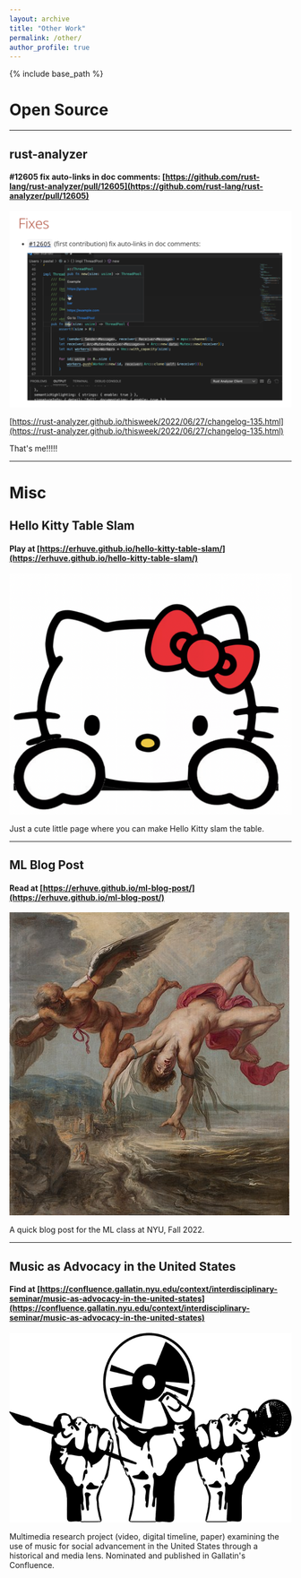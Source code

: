 ```yaml
---
layout: archive
title: "Other Work"
permalink: /other/
author_profile: true
---
```


{% include base_path %}

# Open Source

---

## rust-analyzer

#### #12605 fix auto-links in doc comments: [https://github.com/rust-lang/rust-analyzer/pull/12605](https://github.com/rust-lang/rust-analyzer/pull/12605)

![Screenshot of rust-analyzer Changelog #135](image-6.png)

[https://rust-analyzer.github.io/thisweek/2022/06/27/changelog-135.html](https://rust-analyzer.github.io/thisweek/2022/06/27/changelog-135.html)

That's me!!!!!

---

# Misc

## Hello Kitty Table Slam

#### Play at [https://erhuve.github.io/hello-kitty-table-slam/](https://erhuve.github.io/hello-kitty-table-slam/)

![Hello Kitty](image-7.png)

Just a cute little page where you can make Hello Kitty slam the table.

---

## ML Blog Post

#### Read at [https://erhuve.github.io/ml-blog-post/](https://erhuve.github.io/ml-blog-post/)

![Jacob Peter Gowy's The Flight of Icarus](image-8.png)

A quick blog post for the ML class at NYU, Fall 2022.

---

## Music as Advocacy in the United States

#### Find at [https://confluence.gallatin.nyu.edu/context/interdisciplinary-seminar/music-as-advocacy-in-the-united-states](https://confluence.gallatin.nyu.edu/context/interdisciplinary-seminar/music-as-advocacy-in-the-united-states)

![Hero Image](image-5.png)

Multimedia research project (video, digital timeline, paper) examining the use of music for social advancement in the United States through a historical and media lens. Nominated and published in Gallatin's Confluence.

